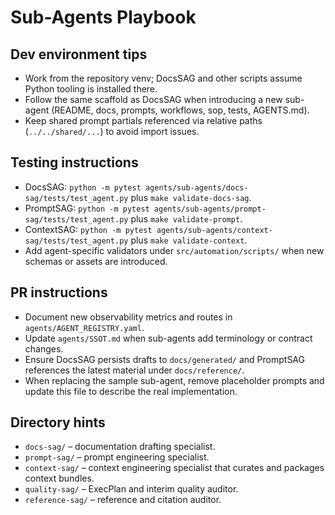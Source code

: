 # Sub-Agents Playbook

## Dev environment tips
- Work from the repository venv; DocsSAG and other scripts assume Python tooling is installed there.
- Follow the same scaffold as DocsSAG when introducing a new sub-agent (README, docs, prompts, workflows, sop, tests, AGENTS.md).
- Keep shared prompt partials referenced via relative paths (`../../shared/...`) to avoid import issues.

## Testing instructions
- DocsSAG: `python -m pytest agents/sub-agents/docs-sag/tests/test_agent.py` plus `make validate-docs-sag`.
- PromptSAG: `python -m pytest agents/sub-agents/prompt-sag/tests/test_agent.py` plus `make validate-prompt`.
- ContextSAG: `python -m pytest agents/sub-agents/context-sag/tests/test_agent.py` plus `make validate-context`.
- Add agent-specific validators under `src/automation/scripts/` when new schemas or assets are introduced.

## PR instructions
- Document new observability metrics and routes in `agents/AGENT_REGISTRY.yaml`.
- Update `agents/SSOT.md` when sub-agents add terminology or contract changes.
- Ensure DocsSAG persists drafts to `docs/generated/` and PromptSAG references the latest material under `docs/reference/`.
- When replacing the sample sub-agent, remove placeholder prompts and update this file to describe the real implementation.

## Directory hints
- `docs-sag/` – documentation drafting specialist.
- `prompt-sag/` – prompt engineering specialist.
- `context-sag/` – context engineering specialist that curates and packages context bundles.
- `quality-sag/` – ExecPlan and interim quality auditor.
- `reference-sag/` – reference and citation auditor.
